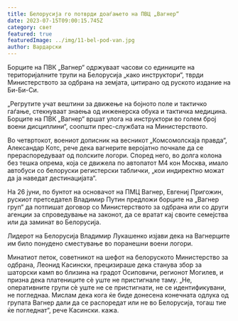 ```yaml
---
title: Белорусија го потврди доаѓањето на ПВЦ „Вагнер“
date: 2023-07-15T09:00:15.745Z
category: свет
featured: true
featuredImage: ../img/11-bel-pod-van.jpg
author: Вардарски
---
```

Борците на ПВК „Вагнер“ одржуваат часови со единиците на територијалните трупи на Белорусија „како инструктори“, тврди Министерството за одбрана на земјата, цитирано од руското издание на Би-Би-Си.

„Регрутите учат вештини за движење на бојното поле и тактичко гаѓање, стекнуваат знаења од инженерска обука и тактичка медицина. Борците на ПВК „Вагнер“ вршат улога на инструктори во голем број воени дисциплини“, соопшти прес-службата на Министерството.

Во четвртокот, воениот дописник на весникот „Комсомолскаја правда“, Александар Котс, рече дека вагнерите веројатно почнале да се прераспоредуваат од полските логори. Според него, во долга колона без тешка опрема, која се движела по автопатот М4 кон Москва, имало автобуси со белоруски регистерски таблички, „кои индиректно можат да ја наведат дестинацијата“.

На 26 јуни, по бунтот на основачот на ПМЦ Вагнер, Евгениј Пригожин, рускиот претседател Владимир Путин предложи борците на „Вагнер груп“ да потпишат договор со Министерството за одбрана или со други агенции за спроведување на законот, да се вратат кај своите семејства или да заминат во Белорусија.

Лидерот на Белорусија Владимир Лукашенко изјави дека на Вагнерците им било понудено сместување во поранешни воени логори.

Минатиот петок, советникот на шефот на белоруското Министерство за одбрана, Леонид Касински, прецизираше дека станува збор за шаторски камп во близина на градот Осиповичи, регионот Могилев, и призна дека платениците сè уште не пристигнале таму. „Не, оперативните групи сè уште не се пристигнати, не се идентификувани, не погледнаа. Мислам дека кога ќе биде донесена конечната одлука од групата Вагнер дали да се распоредат или не во Белорусија, тогаш тие ќе погледнат“, рече Касински. кажа.